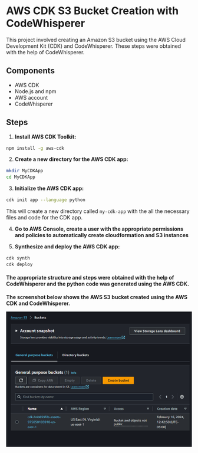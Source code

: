 # AWS CDK S3 Bucket Creation with CodeWhisperer

This project involved creating an Amazon S3 bucket using the AWS Cloud Development Kit (CDK) and CodeWhisperer. These steps were obtained with the help of CodeWhisperer.

## Components

- AWS CDK
- Node.js and npm
- AWS account
- CodeWhisperer

## Steps

1. **Install AWS CDK Toolkit:**

```bash
npm install -g aws-cdk
```

2. **Create a new directory for the AWS CDK app:**

```bash
mkdir MyCDKApp
cd MyCDKApp
```

3. **Initialize the AWS CDK app:**

```bash
cdk init app --language python
```

This will create a new directory called `my-cdk-app` with the all the necessary files and code for the CDK app.

4. **Go to AWS Console, create a user with the appropriate permissions and policies to automatically create cloudformation and S3 instances**

5. **Synthesize and deploy the AWS CDK app:**

```bash
cdk synth
cdk deploy
```

#### The appropriate structure and steps were obtained with the help of CodeWhisperer and the python code was generated using the AWS CDK. 


**The screenshot below shows the AWS S3 bucket created using the AWS CDK and CodeWhisperer.**

![alt text](image.png)